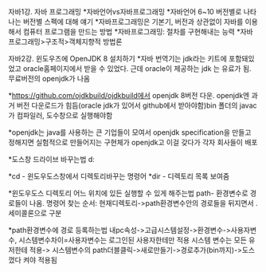 자바1강. 자바 프로그래밍
*자바언어vs자바프로그래밍
*자바언어 6~10 버전별로 나타나는 버전별 스펙에 대해 얘기
*자바프로그래밍은 기본기, 버전과 상관없이 자바를 이용해서 컴퓨터 프로그램을 만드는 방법
*자바프로그래밍: 절차를 구현해내는 능력 
*자바프로그래밍>구조적>객체지향적 방법론

자바2강. 윈도우즈에 OpenJDK 8 설치하기
*자바 번역기는 jdk라는 키트에 포함돼있었고 oracle홈페이지에서 받을 수 있었다. 근데 oracle이 제공하는 jdk 는 유료가 됨. 무료버전의 openjdk가 나옴 

*https://github.com/ojdkbuild/ojdkbuild에서 openjdk 8버전 다운. openjdk엔 과거 버전 다운로드가 힘듬(oracle jdk가 있어서 github에서 받아야함)bin 폴더의 javac가 컴파일러, 도수창으로 실행해야함

*openjdk는 java를 사용하는 큰 기업들이 모여서 openjdk specification을 만들고 정해지면 실험적으로 만들어지는 구현체가 openjdk고 이걸 갖다가 각자 회사들이 배포

*도스창 드라이브 바꾸는법 d:

*cd - 윈도우도스창에서 디렉토리바꾸는 명령어
*dir - 디렉토리 목록 보여줌

*윈도우도스 디렉토리 어느 위치에 있든 실행할 수 있게 해주는법 path- 환경변수로 경로들이 나옴. 
명령어 찾는 순서: 현재디렉토리->path환경변수안의 경로들을 뒤지면서 . 세미콜론으로 구분

*path환경변수에 경로 등록하는법  내pc속성->고급시스템설정->환경변수->사용자변수, 시스템변수차이=사용자변수는 로그인된 사용자한테만 적용 시스템 변수는 모든 유저한테 적용-> 시스템변수의 path더블클릭->새로만들기->경로추가(bin까지)->도스 껐다 켜야 적용됨

